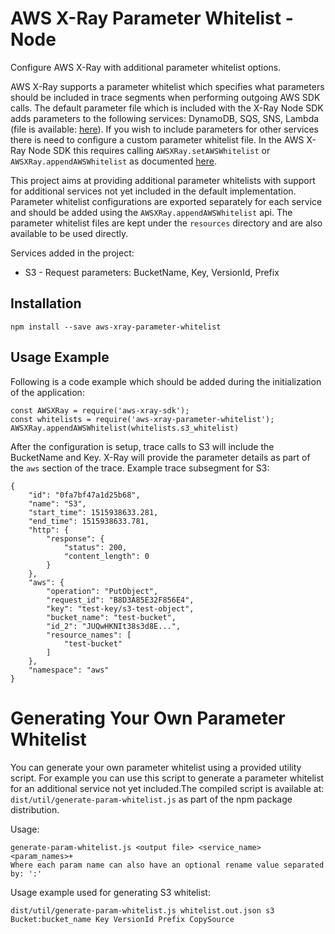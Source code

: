 AWS X-Ray Parameter Whitelist - Node 
===================

Configure AWS X-Ray with additional parameter whitelist options.

AWS X-Ray supports a parameter whitelist which specifies what parameters should be included in trace segments when performing outgoing AWS SDK calls. The default parameter file which is included with the X-Ray Node SDK adds parameters to the following services: DynamoDB, SQS, SNS, Lambda (file is available: [here](https://github.com/aws/aws-xray-sdk-node/blob/master/packages/core/lib/resources/aws_whitelist.json)). If you wish to include parameters for other services there is need to configure a custom parameter whitelist file. In the AWS X-Ray Node SDK this requires calling `AWSXRay.setAWSWhitelist` or `AWSXRay.appendAWSWhitelist` as documented [here](https://github.com/aws/aws-xray-sdk-node/blob/master/packages/core/README.md#aws-sdk-whitelist-configuration).  

This project aims at providing additional parameter whitelists with support for additional services not yet included in the default implementation. Parameter whitelist configurations are exported separately for each service and should be added using the `AWSXRay.appendAWSWhitelist` api. The parameter whitelist files are kept under the `resources` directory and are also available to be used directly. 

Services added in the project:
* S3 - Request parameters: BucketName, Key, VersionId, Prefix

## Installation

```
npm install --save aws-xray-parameter-whitelist
``` 

## Usage Example

Following is a code example which should be added during the initialization of the application:
```
const AWSXRay = require('aws-xray-sdk');
const whitelists = require('aws-xray-parameter-whitelist');
AWSXRay.appendAWSWhitelist(whitelists.s3_whitelist)
```
After the configuration is setup, trace calls to S3 will include the BucketName and Key. X-Ray will provide the parameter details as part of the `aws` section of the trace. Example trace subsegment for S3: 

```
{
    "id": "0fa7bf47a1d25b68",
    "name": "S3",
    "start_time": 1515938633.281,
    "end_time": 1515938633.781,
    "http": {
        "response": {
            "status": 200,
            "content_length": 0
        }
    },
    "aws": {
        "operation": "PutObject",
        "request_id": "B8D3A85E32F856E4",
        "key": "test-key/s3-test-object",
        "bucket_name": "test-bucket",
        "id_2": "JUQwHKNIt38s3d8E...",
        "resource_names": [
            "test-bucket"
        ]
    },
    "namespace": "aws"
}
```

# Generating Your Own Parameter Whitelist

You can generate your own parameter whitelist using a provided utility script. For example you can use this script to generate a parameter whitelist for an additional service not yet included.The compiled script is available at: `dist/util/generate-param-whitelist.js` as part of the npm package distribution. 

Usage:
```
generate-param-whitelist.js <output file> <service_name> <param_names>+
Where each param name can also have an optional rename value separated by: ':'
```

Usage example used for generating S3 whitelist:
```
dist/util/generate-param-whitelist.js whitelist.out.json s3 Bucket:bucket_name Key VersionId Prefix CopySource
```
